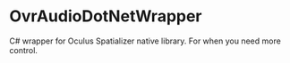 # OvrAudioDotNetWrapper
C# wrapper for Oculus Spatializer native library. For when you need more control.
